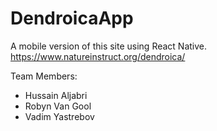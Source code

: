 # DendroicaApp
A mobile version of this site using React Native. https://www.natureinstruct.org/dendroica/

Team Members:
- Hussain Aljabri
- Robyn Van Gool
- Vadim Yastrebov
